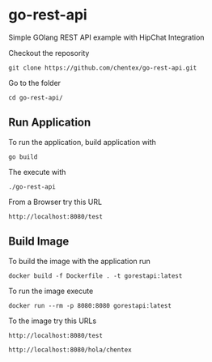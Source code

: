 # go-rest-api

Simple GOlang REST API example with HipChat Integration

Checkout the reposority

`git clone https://github.com/chentex/go-rest-api.git`

Go to the folder

`cd go-rest-api/`

## Run Application

To run the application, build application with

`go build`

The execute with

`./go-rest-api`

From a Browser try this URL

`http://localhost:8080/test`

## Build Image

To build the image with the application run

`docker build -f Dockerfile . -t gorestapi:latest`

To run the image execute

`docker run --rm -p 8080:8080 gorestapi:latest`

To the image try this URLs

`http://localhost:8080/test`


`http://localhost:8080/hola/chentex`
